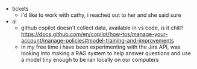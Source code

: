 - tickets
	- i'd like to work with cathy, i reached out to her and she said sure
- ai
	- github copilot doesn't collect data, available in vs code, is it chill? https://docs.github.com/en/copilot/how-tos/manage-your-account/manage-policies#model-training-and-improvements
	- in my free time i have been experimenting with the Jira API, was looking into making a RAG system to help answer questions and use a model tiny enough to be ran locally on our computers
